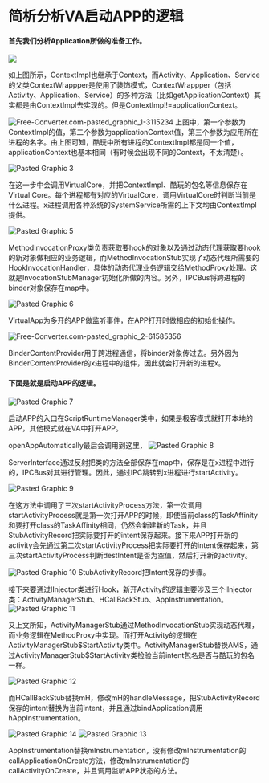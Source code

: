 # 简析分析VA启动APP的逻辑
#### 首先我们分析Application所做的准备工作。
![](http://p66upaccy.bkt.clouddn.com/15324328819885.jpg)

如上图所示，ContextImpl也继承于Context，而Activity、Application、Service的父类ContextWrappper是使用了装饰模式，ContextWrappper（包括Activity、Application、Service）的多种方法（比如getApplicationContext）其实都是由ContextImpl去实现的。但是ContextImpl!=applicationContext。


![Free-Converter.com-pasted_graphic_1-3115234](http://p66upaccy.bkt.clouddn.com/Free-Converter.com-pasted_graphic_1-3115234.jpg)
上图中，第一个参数为ContextImpl的值，第二个参数为applicationContext值，第三个参数为应用所在进程的名字。由上图可知，酷玩中所有进程的ContextImpl都是同一个值，applicationContext也基本相同（有时候会出现不同的Context，不太清楚）。


![Pasted Graphic 3](http://p66upaccy.bkt.clouddn.com/3.jpg)

在这一步中会调用VirtualCore，并把ContextImpl、酷玩的包名等信息保存在Virtual Core。每个进程都有对应的VirtualCore，调用VirtualCore时判断当前是什么进程。x进程调用各种系统的SystemService所需的上下文均由ContextImpl提供。


![Pasted Graphic 5](http://p66upaccy.bkt.clouddn.com/5.jpg)

MethodInvocationProxy类负责获取要hook的对象以及通过动态代理获取要hook的新对象做相应的业务逻辑，而MethodInvocationStub实现了动态代理所需要的HookInvocationHandler，具体的动态代理业务逻辑交给MethodProxy处理。这就是InvocationStubManager初始化所做的内容。另外，IPCBus将跨进程的binder对象保存在map中。


![Pasted Graphic 6](http://p66upaccy.bkt.clouddn.com/6.jpg)

VirtualApp为多开的APP做监听事件，在APP打开时做相应的初始化操作。


![Free-Converter.com-pasted_graphic_2-61585356](http://p66upaccy.bkt.clouddn.com/Free-Converter.com-pasted_graphic_2-61585356.jpg)

BinderContentProvider用于跨进程通信，将binder对象传过去。另外因为BinderContentProvider的x进程中的组件，因此就会打开新的进程x。

#### 下面是就是启动APP的逻辑。

![Pasted Graphic 7](http://p66upaccy.bkt.clouddn.com/7.jpg)

启动APP的入口在ScriptRuntimeManager类中，如果是极客模式就打开本地的APP，其他模式就在VA中打开APP。


openAppAutomatically最后会调用到这里，
![Pasted Graphic 8](http://p66upaccy.bkt.clouddn.com/8.jpg)

ServerInterface通过反射把类的方法全部保存在map中，保存是在x进程中进行的，IPCBus对其进行管理。因此，通过IPC跳转到x进程进行startActivity。


![Pasted Graphic 9](http://p66upaccy.bkt.clouddn.com/9.jpg)

在这方法中调用了三次startActivityProcess方法，第一次调用startActivityProcess就是第一次打开APP的时候，即使当前class的TaskAffinity和要打开class的TaskAffinity相同，仍然会新建新的Task，并且StubActivityRecord把实际要打开的intent保存起来。接下来APP打开新的activity会先通过第二次startActivityProcess把实际要打开的intent保存起来，第三次startActivityProcess判断destIntent是否为空值，然后打开新的activity。


![Pasted Graphic 10](http://p66upaccy.bkt.clouddn.com/10.jpg)
StubActivityRecord把Intent保存的步骤。

接下来要通过IInjector类进行Hook，新开Activity的逻辑主要涉及三个IInjector类：ActivityManagerStub、HCallBackStub、AppInstrumentation。
![Pasted Graphic 11](http://p66upaccy.bkt.clouddn.com/11.jpg)

又上文所知，ActivityManagerStub通过MethodInvocationStub实现动态代理，而业务逻辑在MethodProxy中实现。而打开Activity的逻辑在ActivityManagerStub\$StartActivity类中。ActivityManagerStub替换AMS，通过ActivityManagerStub\$StartActivity类检验当前intent包名是否与酷玩的包名一样。


![Pasted Graphic 12](http://p66upaccy.bkt.clouddn.com/12.jpg)

而HCallBackStub替换mH，修改mH的handleMessage，把StubActivityRecord保存的intent替换为当前intent，并且通过bindApplication调用hAppInstrumentation。


![Pasted Graphic 14](http://p66upaccy.bkt.clouddn.com/14.jpg)
![Pasted Graphic 13](http://p66upaccy.bkt.clouddn.com/13.jpg)

AppInstrumentation替换mInstrumentation，没有修改mInstrumentation的callApplicationOnCreate方法，修改mInstrumentation的callActivityOnCreate，并且调用监听APP状态的方法。

